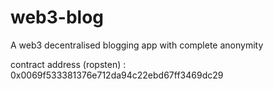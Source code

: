 # web3-blog
A web3 decentralised blogging app with complete anonymity 

contract address (ropsten) : 0x0069f533381376e712da94c22ebd67ff3469dc29
